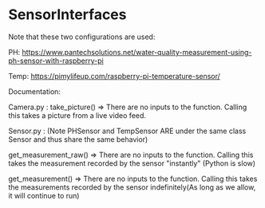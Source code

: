 # SensorInterfaces

Note that these two configurations are used:

PH: https://www.pantechsolutions.net/water-quality-measurement-using-ph-sensor-with-raspberry-pi

Temp: https://pimylifeup.com/raspberry-pi-temperature-sensor/

Documentation:

Camera.py : 
  take_picture() => There are no inputs to the function. Calling this takes a picture from a live video feed.
  
Sensor.py : (Note PHSensor and TempSensor ARE under the same class Sensor and thus share the same behavior)

  get_measurement_raw() => There are no inputs to the function. Calling this takes the measurement recorded by the sensor "instantly" (Python is slow)
  
  get_measurement() => There are no inputs to the function. Calling this takes the measurements recorded by the sensor indefinitely(As long as we allow, it will continue to run)
